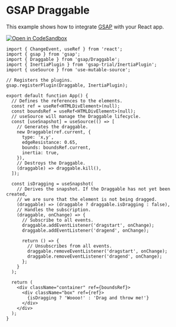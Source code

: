# GSAP Draggable

This example shows how to integrate [GSAP](https://greensock.com/gsap/) with your React app.

[![Open in CodeSandbox](https://img.shields.io/badge/Open_in_CodeSandbox-3178C6?style=for-the-badge&logo=CodeSandbox&color=black&labelColor=black)](https://codesandbox.io/s/use-mutable-source-gsap-draggable-rburjl?file=/src/App.tsx)

```tsx
import { ChangeEvent, useRef } from 'react';
import { gsap } from 'gsap';
import { Draggable } from 'gsap/Draggable';
import { InertiaPlugin } from 'gsap-trial/InertiaPlugin';
import { useSource } from 'use-mutable-source';

// Registers the plugins.
gsap.registerPlugin(Draggable, InertiaPlugin);

export default function App() {
  // Defines the references to the elements.
  const ref = useRef<HTMLDivElement>(null);
  const boundsRef = useRef<HTMLDivElement>(null);
  // useSource will manage the Draggable lifecycle.
  const [useSnapshot] = useSource(() => [
    // Generates the draggable.
    new Draggable(ref.current, {
      type: 'x,y',
      edgeResistance: 0.65,
      bounds: boundsRef.current,
      inertia: true,
    }),
    // Destroys the Draggable.
    (draggable) => draggable.kill(),
  ]);

  const isDragging = useSnapshot(
    // Derives the snapshot. If the Draggable has not yet been created,
    // we are sure that the element is not being dragged.
    (draggable) => (draggable ? draggable.isDragging : false),
    // Handles the subscription.
    (draggable, onChange) => {
      // Subscribe to all events.
      draggable.addEventListener('dragstart', onChange);
      draggable.addEventListener('dragend', onChange);

      return () => {
        // Unsubscribes from all events.
        draggable.removeEventListener('dragstart', onChange);
        draggable.removeEventListener('dragend', onChange);
      };
    }
  );

  return (
    <div className="container" ref={boundsRef}>
      <div className="box" ref={ref}>
        {isDragging ? 'Woooo!' : 'Drag and throw me!'}
      </div>
    </div>
  );
}
```
